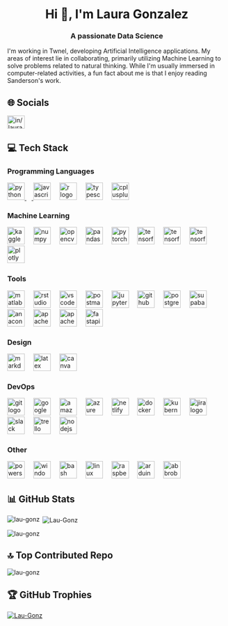 <h1 align="center">Hi 👋, I'm Laura Gonzalez</h1>
<h3 align="center">A passionate Data Science</h3>

I'm working in Twnel, developing Artificial Intelligence applications. My areas of interest lie in collaborating, primarily utilizing Machine Learning to solve problems related to natural thinking. While I'm usually immersed in computer-related activities, a fun fact about me is that I enjoy reading Sanderson's work.<br>

## 🌐 Socials
<p align="left">
<a href="https://linkedin.com/in/laura-valentina" target="_blank"><img align="center" src="https://raw.githubusercontent.com/rahuldkjain/github-profile-readme-generator/master/src/images/icons/Social/linked-in-alt.svg" alt="in/laura-valentina" height="30" width="40" /></a>
</p>

## 💻 Tech Stack

### Programming Languages

<div align="left">
  <a href='https://www.python.org/' target="_blank">
  <img src="https://skillicons.dev/icons?i=py" height="40" alt="python logo"  />
  <img width="12" />
  </a>
  
  <img src="https://skillicons.dev/icons?i=js" height="40" alt="javascript logo"  />
  <img width="12" />
  
  <img src="https://skillicons.dev/icons?i=r" height="40" alt="r logo"  />
  <img width="12" />
  
  <img src="https://cdn.simpleicons.org/typescript/3178C6" height="40" alt="typescript logo"  />
  <img width="12" />
  
  <img src="https://skillicons.dev/icons?i=cpp" height="40" alt="cplusplus logo"  />
  <img width="12" />  
</div>

### Machine Learning

<div align="left">
  <img src="https://cdn.simpleicons.org/kaggle/20BEFF" height="40" alt="kaggle logo"  />
  <img width="12" />
  
  <img src="https://cdn.jsdelivr.net/gh/devicons/devicon/icons/numpy/numpy-original.svg" height="40" alt="numpy logo"  />
  <img width="12" />
  
  <img src="https://cdn.jsdelivr.net/gh/devicons/devicon/icons/opencv/opencv-original.svg" height="40" alt="opencv logo"  />
  <img width="12" />
  
  <img src="https://cdn.jsdelivr.net/gh/devicons/devicon/icons/pandas/pandas-original.svg" height="40" alt="pandas logo"  />
  <img width="12" />
  
  <img src="https://skillicons.dev/icons?i=pytorch" height="40" alt="pytorch logo"  />
  <img width="12" />
  
  <img src="https://skillicons.dev/icons?i=tensorflow" height="40" alt="tensorflow logo"  />
  <img width="12" />

  <img src="https://upload.wikimedia.org/wikipedia/commons/0/05/Scikit_learn_logo_small.svg" height="40" alt="tensorflow logo"  />
  <img width="12" />

  <img src="https://seaborn.pydata.org/_images/logo-mark-lightbg.svg" height="40" alt="tensorflow logo"  />
  <img width="12" />

  <img src="https://www.vectorlogo.zone/logos/plotly/plotly-icon.svg" height="40" alt="plotly logo"  />
  <img width="12" />
</div>

[//]: # (falta: keras, scipy)

### Tools

<div align="left">
  <img src="https://skillicons.dev/icons?i=matlab" height="40" alt="matlab logo"  />
  <img width="12" />

  <img src="https://cdn.simpleicons.org/rstudio/75AADB" height="40" alt="rstudio logo"  />
  <img width="12" />
  
  <img src="https://skillicons.dev/icons?i=vscode" height="40" alt="vscode logo"  />
  <img width="12" />

  <img src="https://skillicons.dev/icons?i=postman" height="40" alt="postman logo"  />
  <img width="12" />
  
  <img src="https://cdn.simpleicons.org/jupyter/F37626" height="40" alt="jupyter logo"  />
  <img width="12" />

  <img src="https://skillicons.dev/icons?i=github" height="40" alt="github logo"  />
  <img width="12" />
  
  <img src="https://skillicons.dev/icons?i=postgres" height="40" alt="postgresql logo"  />
  <img width="12" />

  <img src="https://skillicons.dev/icons?i=supabase" height="40" alt="supabase logo"  />
  <img width="12" />

  <img src="https://cdn.simpleicons.org/anaconda/44A833" height="40" alt="anaconda logo"  />
  <img width="12" />

  <img src="https://www.vectorlogo.zone/logos/apache_hadoop/apache_hadoop-icon.svg" height="40" alt="apache hadoop logo"  />
  <img width="12" />  

  <img src="https://www.vectorlogo.zone/logos/apache_spark/apache_spark-icon.svg" height="40" alt="apache spark logo"  />
  <img width="12" />  
  
  <img src="https://skillicons.dev/icons?i=fastapi" height="40" alt="fastapi logo"  />
  <img width="12" />
</div>

### Design

<div align="left">
  <img src="https://skillicons.dev/icons?i=md" height="40" alt="markdown logo"  />
  <img width="12" />
  
  <img src="https://cdn.simpleicons.org/latex/008080" height="40" alt="latex logo"  />
  <img width="12" />

  <img src="https://cdn.simpleicons.org/canva/00C4CC" height="40" alt="canva logo"  />
  <img width="12" />
</div>

### DevOps

<div align="left">
  <img src="https://skillicons.dev/icons?i=git" height="40" alt="git logo"  />
  <img width="12" />

  <img src="https://skillicons.dev/icons?i=gcp" height="40" alt="googlecloud logo"  />
  <img width="12" />
  
  <img src="https://skillicons.dev/icons?i=aws" height="40" alt="amazonwebservices logo"  />
  <img width="12" />
  
  <img src="https://skillicons.dev/icons?i=azure" height="40" alt="azure logo"  />
  <img width="12" />

  <img src="https://cdn.simpleicons.org/netlify/00C7B7" height="40" alt="netlify logo"  />
  <img width="12" />

  <img src="https://skillicons.dev/icons?i=docker" height="40" alt="docker logo"  />
  <img width="12" />

  <img src="https://skillicons.dev/icons?i=kubernetes" height="40" alt="kubernetes logo"  />
  <img width="12" />

  <img src="https://cdn.simpleicons.org/jira/0052CC" height="40" alt="jira logo"  />
  <img width="12" />
  
  <img src="https://cdn.jsdelivr.net/gh/devicons/devicon/icons/slack/slack-original.svg" height="40" alt="slack logo"  />
  <img width="12" />
  
  <img src="https://cdn.jsdelivr.net/gh/devicons/devicon/icons/trello/trello-plain.svg" height="40" alt="trello logo"  />
  <img width="12" />

  <img src="https://cdn.jsdelivr.net/gh/devicons/devicon/icons/nodejs/nodejs-original.svg" height="40" alt="nodejs logo"  />
  <img width="12" />
</div>


### Other

<div align="left">
  <img src="https://skillicons.dev/icons?i=powershell" height="40" alt="powershell logo"  />
  <img width="12" />

  <img src="https://cdn.jsdelivr.net/gh/devicons/devicon/icons/windows8/windows8-original.svg" height="40" alt="windows8 logo"  />
  <img width="12" />

  <img src="https://skillicons.dev/icons?i=bash" height="40" alt="bash logo"  />
  <img width="12" />
  
  <img src="https://skillicons.dev/icons?i=linux" height="40" alt="linux logo"  />
  <img width="12" />
  
  <img src="https://skillicons.dev/icons?i=raspberrypi" height="40" alt="raspberrypi logo"  />
  <img width="12" />
  
  <img src="https://skillicons.dev/icons?i=arduino" height="40" alt="arduino logo"  />
  <img width="12" />

  <img src="https://skillicons.dev/icons?i=bots" height="40" alt="abbrobotstudio logo"  />
  <img width="12" />
</div>

## 📊 GitHub Stats

<p><img align="left" src="https://github-readme-stats.vercel.app/api/top-langs?username=Lau-Gonz&show_icons=true&locale=en&layout=compact&theme=tokyonight&hide_border=true" alt="lau-gonz" /></p>

<p>&nbsp;<img align="center" src="https://github-readme-stats.vercel.app/api?username=Lau-Gonz&show_icons=true&locale=en&rank_icon=github&theme=tokyonight&hide_border=true&include_all_commits=true&count_private=true" alt="Lau-Gonz" /></p>

<p><img align="center" src="https://github-readme-streak-stats.herokuapp.com/?user=lau-gonz&theme=tokyonight&hide_border=true" alt="lau-gonz" /></p>

## 🔝 Top Contributed Repo
<p><img align="center" src="https://github-contributor-stats.vercel.app/api?username=lau-gonz&limit=5&theme=tokyonight&combine_all_yearly_contributions=true&hide_border=true" alt="lau-gonz" /></p>


## 🏆 GitHub Trophies
<p align="left"> <a href="https://github.com/ryo-ma/github-profile-trophy"><img src="https://github-profile-trophy.vercel.app/?username=Lau-Gonz&theme=tokyonight&no-frame=true&no-bg=true&margin-w=4" alt="Lau-Gonz" /></a> </p>
